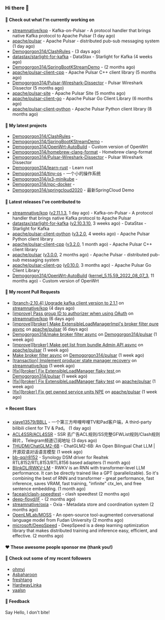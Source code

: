 ### Hi there 👋

#### 👷 Check out what I'm currently working on

- [streamnative/kop](https://github.com/streamnative/kop) - Kafka-on-Pulsar - A protocol handler that brings native Kafka protocol to Apache Pulsar (1 day ago)
- [apache/pulsar](https://github.com/apache/pulsar) - Apache Pulsar - distributed pub-sub messaging system (1 day ago)
- [Demogorgon314/ClashRules](https://github.com/Demogorgon314/ClashRules) -  (3 days ago)
- [datastax/starlight-for-kafka](https://github.com/datastax/starlight-for-kafka) - DataStax - Starlight for Kafka (4 weeks ago)
- [Demogorgon314/SpringBootKStreamDemo](https://github.com/Demogorgon314/SpringBootKStreamDemo) -  (2 months ago)
- [apache/pulsar-client-cpp](https://github.com/apache/pulsar-client-cpp) - Apache Pulsar C&#43;&#43; client library (5 months ago)
- [Demogorgon314/Pulsar-Wireshark-Dissector](https://github.com/Demogorgon314/Pulsar-Wireshark-Dissector) - Pulsar Wireshark Dissector (5 months ago)
- [apache/pulsar-site](https://github.com/apache/pulsar-site) - Apache Pulsar Site (5 months ago)
- [apache/pulsar-client-go](https://github.com/apache/pulsar-client-go) - Apache Pulsar Go Client Library (6 months ago)
- [apache/pulsar-client-python](https://github.com/apache/pulsar-client-python) - Apache Pulsar Python client library (8 months ago)

#### 🌱 My latest projects

- [Demogorgon314/ClashRules](https://github.com/Demogorgon314/ClashRules) - 
- [Demogorgon314/SpringBootKStreamDemo](https://github.com/Demogorgon314/SpringBootKStreamDemo) - 
- [Demogorgon314/OpenWrt-AutoBuild](https://github.com/Demogorgon314/OpenWrt-AutoBuild) - Custom version of OpenWrt
- [Demogorgon314/homebrew-clang-format](https://github.com/Demogorgon314/homebrew-clang-format) - Homebrew clang-format
- [Demogorgon314/Pulsar-Wireshark-Dissector](https://github.com/Demogorgon314/Pulsar-Wireshark-Dissector) - Pulsar Wireshark Dissector
- [Demogorgon314/learn-rust](https://github.com/Demogorgon314/learn-rust) - Learn rust
- [Demogorgon314/tiny-os](https://github.com/Demogorgon314/tiny-os) - 一个小的操作系统
- [Demogorgon314/jx3-minikube](https://github.com/Demogorgon314/jx3-minikube) - 
- [Demogorgon314/npc-docker](https://github.com/Demogorgon314/npc-docker) - 
- [Demogorgon314/springcloud2020](https://github.com/Demogorgon314/springcloud2020) - 最新SpringCloud Demo

#### 🔭 Latest releases I've contributed to

- [streamnative/kop](https://github.com/streamnative/kop) ([v2.11.1.3](https://github.com/streamnative/kop/releases/tag/v2.11.1.3), 1 day ago) - Kafka-on-Pulsar - A protocol handler that brings native Kafka protocol to Apache Pulsar
- [datastax/starlight-for-kafka](https://github.com/datastax/starlight-for-kafka) ([v2.10.3.10](https://github.com/datastax/starlight-for-kafka/releases/tag/v2.10.3.10), 3 weeks ago) - DataStax - Starlight for Kafka
- [apache/pulsar-client-python](https://github.com/apache/pulsar-client-python) ([v3.2.0](https://github.com/apache/pulsar-client-python/releases/tag/v3.2.0), 4 weeks ago) - Apache Pulsar Python client library
- [apache/pulsar-client-cpp](https://github.com/apache/pulsar-client-cpp) ([v3.2.0](https://github.com/apache/pulsar-client-cpp/releases/tag/v3.2.0), 1 month ago) - Apache Pulsar C&#43;&#43; client library
- [apache/pulsar](https://github.com/apache/pulsar) ([v3.0.0](https://github.com/apache/pulsar/releases/tag/v3.0.0), 2 months ago) - Apache Pulsar - distributed pub-sub messaging system
- [apache/pulsar-client-go](https://github.com/apache/pulsar-client-go) ([v0.10.0](https://github.com/apache/pulsar-client-go/releases/tag/v0.10.0), 3 months ago) - Apache Pulsar Go Client Library
- [Demogorgon314/OpenWrt-AutoBuild](https://github.com/Demogorgon314/OpenWrt-AutoBuild) ([kernel_5.15.59_2022_08_07_3](https://github.com/Demogorgon314/OpenWrt-AutoBuild/releases/tag/kernel_5.15.59_2022_08_07_3), 11 months ago) - Custom version of OpenWrt

#### 🔨 My recent Pull Requests

- [[branch-2.10.4] Upgrade kafka client version to 2.1.1](https://github.com/streamnative/kop/pull/1933) on [streamnative/kop](https://github.com/streamnative/kop) (4 days ago)
- [[improve] Pass group ID to authorizer when using OAuth](https://github.com/streamnative/kop/pull/1926) on [streamnative/kop](https://github.com/streamnative/kop) (6 days ago)
- [[improve][broker] Make ExtensibleLoadManagerImpl&#39;s broker filter pure async](https://github.com/apache/pulsar/pull/20666) on [apache/pulsar](https://github.com/apache/pulsar) (6 days ago)
- [Demogorgon314/make broker filter async](https://github.com/Demogorgon314/pulsar/pull/16) on [Demogorgon314/pulsar](https://github.com/Demogorgon314/pulsar) (1 week ago)
- [[improve][broker] Make get list from bundle Admin API async](https://github.com/apache/pulsar/pull/20652) on [apache/pulsar](https://github.com/apache/pulsar) (1 week ago)
- [Make broker filter async](https://github.com/Demogorgon314/pulsar/pull/15) on [Demogorgon314/pulsar](https://github.com/Demogorgon314/pulsar) (1 week ago)
- [[transaction] Implement producer state manager recovery](https://github.com/streamnative/kop/pull/1923) on [streamnative/kop](https://github.com/streamnative/kop) (1 week ago)
- [[fix][broker] Fix ExtensibleLoadManager flaky test ](https://github.com/Demogorgon314/pulsar/pull/14) on [Demogorgon314/pulsar](https://github.com/Demogorgon314/pulsar) (1 week ago)
- [[fix][broker] Fix ExtensibleLoadManager flaky test](https://github.com/apache/pulsar/pull/20634) on [apache/pulsar](https://github.com/apache/pulsar) (1 week ago)
- [[fix][broker] Fix get owned service units NPE](https://github.com/apache/pulsar/pull/20625) on [apache/pulsar](https://github.com/apache/pulsar) (1 week ago)

#### ⭐ Recent Stars

- [xiaye13579/BBLL](https://github.com/xiaye13579/BBLL) - 一个第三方哔哩哔哩TV和Pad客户端，A third-party bilibili client for TV &amp; Pad。 (1 day ago)
- [ACL4SSR/ACL4SSR](https://github.com/ACL4SSR/ACL4SSR) - SSR 去广告ACL规则/SS完整GFWList规则/Clash规则碎片，Telegram频道订阅地址 (3 days ago)
- [THUDM/ChatGLM2-6B](https://github.com/THUDM/ChatGLM2-6B) - ChatGLM2-6B: An Open Bilingual Chat LLM | 开源双语对话语言模型 (1 week ago)
- [bb-qq/r8152](https://github.com/bb-qq/r8152) - Synology DSM driver for Realtek RTL8152/RTL8153/RTL8156 based adapters (1 month ago)
- [BlinkDL/RWKV-LM](https://github.com/BlinkDL/RWKV-LM) - RWKV is an RNN with transformer-level LLM performance. It can be directly trained like a GPT (parallelizable). So it&#39;s combining the best of RNN and transformer - great performance, fast inference, saves VRAM, fast training, &#34;infinite&#34; ctx_len, and free sentence embedding. (1 month ago)
- [faceair/clash-speedtest](https://github.com/faceair/clash-speedtest) - clash speedtest (2 months ago)
- [deep-floyd/IF](https://github.com/deep-floyd/IF) -  (2 months ago)
- [streamnative/oxia](https://github.com/streamnative/oxia) - Oxia - Metadata store and coordination system (2 months ago)
- [OpenLMLab/MOSS](https://github.com/OpenLMLab/MOSS) - An open-source tool-augmented conversational language model from Fudan University (2 months ago)
- [microsoft/DeepSpeed](https://github.com/microsoft/DeepSpeed) - DeepSpeed is a deep learning optimization library that makes distributed training and inference easy, efficient, and effective. (2 months ago)

#### ❤️ These awesome people sponsor me (thank you!)


#### 👯 Check out some of my recent followers

- [ohmyj](https://github.com/ohmyj)
- [Asbaharoon](https://github.com/Asbaharoon)
- [freshtang](https://github.com/freshtang)
- [HardwayLinka](https://github.com/HardwayLinka)
- [yaalsn](https://github.com/yaalsn)

#### 💬 Feedback

Say Hello, I don't bite!

